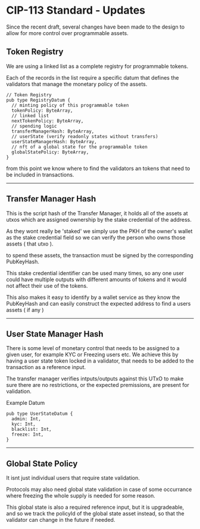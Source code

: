 # CIP-113 Standard - Updates

Since the recent draft, several changes have been made to the design to allow for more
control over programmable assets.

## Token Registry

We are using a linked list as a complete registry for programmable tokens.

Each of the records in the list require a specific datum that defines the validators
that manage the monetary policy of the assets.

```
// Token Registry
pub type RegistryDatum {
  // minting policy of this programmable token 
  tokenPolicy: ByteArray,
  // linked list
  nextTokenPolicy: ByteArray,
  // spending logic
  transferManagerHash: ByteArray,
  // userState (verify readonly states without transfers)
  userStateManagerHash: ByteArray,
  // nft of a global state for the programmable token
  globalStatePolicy: ByteArray,
}
```

from this point we know where to find the validators an tokens that need to be included
in transactions.

---

## Transfer Manager Hash

This is the script hash of the Transfer Manager, it holds all of the assets at utxos
which are assigned ownership by the stake credential of the address.

As they wont really be 'staked' we simply use the PKH of the owner's wallet as the
stake credential field so we can verify the person who owns those assets ( that utxo ).

to spend these assets, the transaction must be signed by the corresponding PubKeyHash.

This stake credential identifier can be used many times, so any one user could have
multiple outputs with different amounts of tokens and it would not affect their use of
the tokens.

This also makes it easy to identify by a wallet service as they know the PubKeyHash and
can easily construct the expected address to find a users assets ( if any )

---

## User State Manager Hash

There is some level of monetary control that needs to be assigned to a given user,
for example KYC or Freezing users etc. We achieve this by having a user state token
locked in a validator, that needs to be added to the transaction as a reference input.

The transfer manager verifies intputs/outputs against this UTxO to make sure there are 
no restrictions, or the expected premissions, are present for validation.

Example Datum
```
pub type UserStateDatum {
  admin: Int,
  kyc: Int,
  blacklist: Int,
  freeze: Int,
}
```

---

## Global State Policy

It isnt just individual users that require state validation.

Protocols may also need global state validation in case of some occurrance where freezing
the whole supply is needed for some reason.

This global state is also a required reference input, but it is upgradeable, and so we 
track the policyId of the global state asset instead, so that the validator can change 
in the future if needed.

